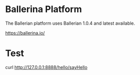 # Ballerina Platform

The Ballerian platform uses Ballerian 1.0.4 and latest available.

https://ballerina.io/

# Test
curl http://127.0.0.1:8888/hello/sayHello